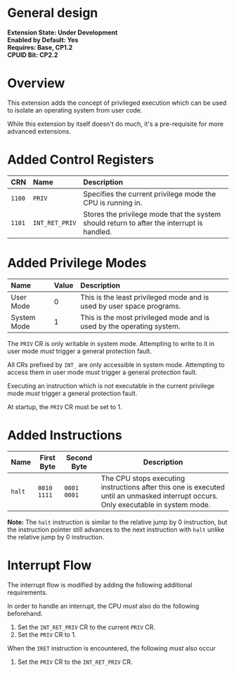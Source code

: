 # General design

**Extension State: Under Development**  
**Enabled by Default: Yes**  
**Requires: Base, CP1.2**  
**CPUID Bit: CP2.2**

# Overview

This extension adds the concept of privileged execution which can be used to isolate an operating system from user code.

While this extension by itself doesn't do much, it's a pre-requisite for more advanced extensions.

# Added Control Registers

| CRN    | Name           | Description                                                                                |
|:-------|:---------------|:-------------------------------------------------------------------------------------------|
| `1100` | `PRIV`         | Specifies the current privilege mode the CPU is running in.                                |
| `1101` | `INT_RET_PRIV` | Stores the privilege mode that the system should return to after the interrupt is handled. |

# Added Privilege Modes

| Name        | Value | Description                                                           |
|:------------|:------|:----------------------------------------------------------------------|
| User Mode   | 0     | This is the least privileged mode and is used by user space programs. |
| System Mode | 1     | This is the most privileged mode and is used by the operating system. |

The `PRIV` CR is only writable in system mode. Attempting to write to it in user mode _must_ trigger a general protection fault.

All CRs prefixed by `INT_` are only accessible in system mode. Attempting to access them in user mode _must_ trigger a general protection fault.

Executing an instruction which is not executable in the current privilege mode _must_ trigger a general protection fault.

At startup, the `PRIV` CR must be set to 1.

# Added Instructions

| Name   | First Byte  | Second Byte | Description                                                                                                                         |
|--------|-------------|-------------|-------------------------------------------------------------------------------------------------------------------------------------|
| `halt` | `0010 1111` | `0001 0001` | The CPU stops executing instructions after this one is executed until an unmasked interrupt occurs. Only executable in system mode. |

**Note:** The `halt` instruction is similar to the relative jump by 0 instruction, but the instruction pointer still advances to the next instruction
with `halt` unlike the relative jump by 0 instruction.

# Interrupt Flow

The interrupt flow is modified by adding the following additional requirements.

In order to handle an interrupt, the CPU _must_ also do the following beforehand.

1. Set the `INT_RET_PRIV` CR to the current `PRIV` CR.
2. Set the `PRIV` CR to 1.

When the `IRET` instruction is encountered, the following _must_ also occur

1. Set the `PRIV` CR to the `INT_RET_PRIV` CR.
